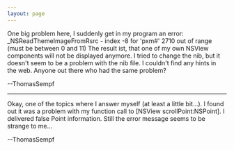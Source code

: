 ```yaml
---
layout: page
---
```


One big problem here, I suddenly get in my program an error: _NSReadThemeImageFromRsrc  - index -8 for 'pxm#' 2710 out of range (must be between 0 and 11)
The result ist, that one of my own NSView components will not be displayed anymore. I tried to change the nib, but it doesn't seem to be a problem with the nib file.
I couldn't find any hints in the web. Anyone out there who had the same problem?

--ThomasSempf

----

Okay, one of the topics where I answer myself (at least a little bit...). I found out it was a problem with my function call to [NSView scrollPoint:NSPoint]. I delivered false Point information. Still the error message seems to be strange to me...

--ThomasSempf
